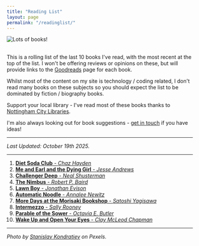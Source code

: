 ```yaml
---
title: "Reading List"
layout: page
permalink: "/readinglist/"
---
```

<div class="container">
    <div class="row">
        <div class="col-md-12">
            <img src="{{site.baseurl}}/assets/images/readinglistbanner.jpg" class="img-fluid" alt="Lots of books!">
        </div>
    </div>
    <div class="row">
        <div class="col-md-12">
            <br/>
            <p>This is a rolling list of the last 10 books I've read, with the most recent at the top of the list.  I won't be offering reviews or opinions on these, but will provide links to the <a href="https://www.goodreads.com/" target="_blank">Goodreads</a> page for each book.</p>
            <p>Whilst most of the content on my site is technology / coding related, I don't read many books on these subjects so you should expect the list to be dominated by fiction / biography books.</p>
            <p>Support your local library - I've read most of these books thanks to <a href="https://www.nottinghamcitylibraries.co.uk/" target="_blank">Nottingham City Libraries</a>.</p>
            <p>I'm also always looking out for book suggestions - <a href="/contact">get in touch</a> if you have ideas!</p>
            <hr/>
            <p><i>Last Updated: October 19th 2025.</i></p>
            <hr/>
            <ol>
                <li><a href="https://www.goodreads.com/book/show/207571131-diet-soda-club" target="_blank"><b>Diet Soda Club</b> - <i>Chaz Hayden</i></a></li> 
                <li><a href="https://www.goodreads.com/book/show/12700353-me-and-earl-and-the-dying-girl" target="_blank"><b>Me and Earl and the Dying Girl</b> - <i>Jesse Andrews</i></a></li> 
                <li><a href="https://www.goodreads.com/book/show/18075234-challenger-deep" target="_blank"><b>Challenger Deep</b> - <i>Neal Shusterman</i></a></li>   
                <li><a href="https://www.goodreads.com/book/show/217387673-the-nimbus" target="_blank"><b>The Nimbus</b> - <i>Robert P. Baird</i></a></li>  
                <li><a href="https://www.goodreads.com/book/show/35489159-lawn-boy" target="_blank"><b>Lawn Boy</b> - <i>Jonathan Evison</i></a></li>   
                <li><a href="https://www.goodreads.com/book/show/217388015-automatic-noodle" target="_blank"><b>Automatic Noodle</b> - <i>Annalee Newitz</i></a></li>   
                <li><a href="https://www.goodreads.com/book/show/199295788-more-days-at-the-morisaki-bookshop" target="_blank"><b>More Days at the Morisaki Bookshop</b> - <i>Satoshi Yagisawa</i></a></li>  
                <li><a href="https://www.goodreads.com/book/show/208931300-intermezzo" target="_blank"><b>Intermezzo</b> - <i>Sally Rooney</i></a></li>  
                <li><a href="https://www.goodreads.com/book/show/52397.Parable_of_the_Sower" target="_blank"><b>Parable of the Sower</b> - <i>Octavia E. Butler</i></a></li> 
                <li><a href="https://www.goodreads.com/book/show/204640265-wake-up-and-open-your-eyes" target="_blank"><b>Wake Up and Open Your Eyes</b> - <i>Clay McLeod Chapman</i></a></li> 
            </ol>
            <hr/>
            <p><i>Photo by <a href="https://www.pexels.com/photo/books-on-wooden-shelves-inside-library-2908984/" target="_blank">Stanislav Kondratiev</a> on Pexels.</i></p>
         </div>
   </div>
</div>

